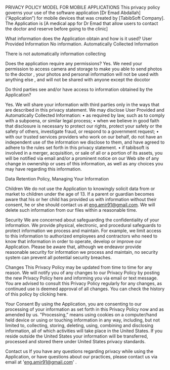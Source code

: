 PRIVACY POLICY MODEL FOR MOBILE APPLICATIONS This privacy policy governs your use of the software application [Dr Emad Abdallah] (“Application”) for mobile devices that was created by [TabibSoft Company]. The Application is [A medical app for Dr Emad that allow users to contact the doctor and reserve before going to the clinic]

What information does the Application obtain and how is it used? User Provided Information No information. Automatically Collected Information

There is not automatically information collecting

Does the application require any permissions? Yes. We need your permission to access camera and storage to make you able to send photos to the doctor , your photos and personal information will not be used with anything else , and will not be shared with anyone except the docotor

Do third parties see and/or have access to information obtained by the Application?

Yes. We will share your information with third parties only in the ways that are described in this privacy statement. We may disclose User Provided and Automatically Collected Information: • as required by law, such as to comply with a subpoena, or similar legal process; • when we believe in good faith that disclosure is necessary to protect our rights, protect your safety or the safety of others, investigate fraud, or respond to a government request; • with our trusted services providers who work on our behalf, do not have an independent use of the information we disclose to them, and have agreed to adhere to the rules set forth in this privacy statement. • if tabibsoft is involved in a merger, acquisition, or sale of all or a portion of its assets, you will be notified via email and/or a prominent notice on our Web site of any change in ownership or uses of this information, as well as any choices you may have regarding this information.

Data Retention Policy, Managing Your Information

Children We do not use the Application to knowingly solicit data from or market to children under the age of 13. If a parent or guardian becomes aware that his or her child has provided us with information without their consent, he or she should contact us at eng.amir91@gmail.com. We will delete such information from our files within a reasonable time.

Security We are concerned about safeguarding the confidentiality of your information. We provide physical, electronic, and procedural safeguards to protect information we process and maintain. For example, we limit access to this information to authorized employees and contractors who need to know that information in order to operate, develop or improve our Application. Please be aware that, although we endeavor provide reasonable security for information we process and maintain, no security system can prevent all potential security breaches.

Changes This Privacy Policy may be updated from time to time for any reason. We will notify you of any changes to our Privacy Policy by posting the new Privacy Policy here and informing you via email or text message. You are advised to consult this Privacy Policy regularly for any changes, as continued use is deemed approval of all changes. You can check the history of this policy by clicking here.

Your Consent By using the Application, you are consenting to our processing of your information as set forth in this Privacy Policy now and as amended by us. "Processing,” means using cookies on a computer/hand held device or using or touching information in any way, including, but not limited to, collecting, storing, deleting, using, combining and disclosing information, all of which activities will take place in the United States. If you reside outside the United States your information will be transferred, processed and stored there under United States privacy standards.

Contact us If you have any questions regarding privacy while using the Application, or have questions about our practices, please contact us via email at 'eng.amir91@gmail.com' .
